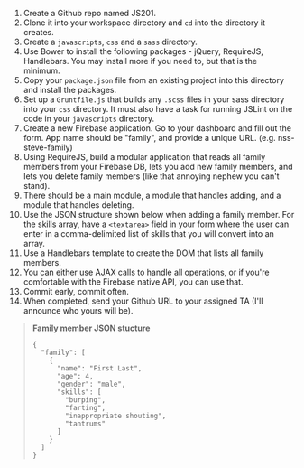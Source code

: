 1. Create a Github repo named JS201.
1. Clone it into your workspace directory and `cd` into the directory it creates.
1. Create a `javascripts`, `css` and a `sass` directory.
1. Use Bower to install the following packages - jQuery, RequireJS, Handlebars. You may install more if you need to, but that is the minimum.
1. Copy your `package.json` file from an existing project into this directory and install the packages.
1. Set up a `Gruntfile.js` that builds any `.scss` files in your sass directory into your `css` directory. It must also have a task for running JSLint on the code in your `javascripts` directory.
1. Create a new Firebase application. Go to your dashboard and fill out the form. App name should be "family", and provide a unique URL. (e.g. nss-steve-family)
1. Using RequireJS, build a modular application that reads all family members from your Firebase DB, lets you add new family members, and lets you delete family members (like that annoying nephew you can't stand).
1. There should be a main module, a module that handles adding, and a module that handles deleting.
1. Use the JSON structure shown below when adding a family member.  For the skills array, have a `<textarea>` field in your form where the user can enter in a comma-delimited list of skills that you will convert into an array.
1. Use a Handlebars template to create the DOM that lists all family members.
1. You can either use AJAX calls to handle all operations, or if you're comfortable with the Firebase native API, you can use that.
1. Commit early, commit often.
1. When completed, send your Github URL to your assigned TA (I'll announce who yours will be).

> **Family member JSON stucture**
>
> ```
> {
>   "family": [
>     {
>       "name": "First Last",
>       "age": 4,
>       "gender": "male",
>       "skills": [
>         "burping",
>         "farting",
>         "inappropriate shouting",
>         "tantrums"
>       ]
>     }
>   ]
> }
> ```
> 
